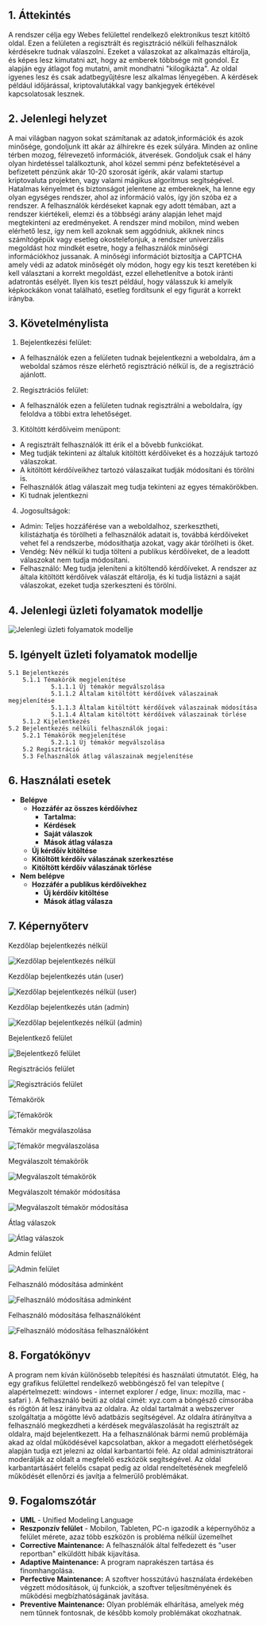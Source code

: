 ## 1. Áttekintés

A rendszer célja egy Webes felülettel rendelkező elektronikus teszt kitöltő oldal. Ezen a felületen a regisztrált és regisztráció nélküli felhasználok kérdésekre tudnak válaszolni. 
Ezeket a válaszokat az alkalmazás eltárolja, és képes lesz kimutatni azt, hogy az emberek többsége mit gondol. Ez alapján egy átlagot fog mutatni, amit mondhatni "kilogikázta".
Az oldal igyenes lesz és csak adatbegyűjtésre lesz alkalmas lényegében. A kérdések például időjárással, kriptovalutákkal vagy bankjegyek értékével kapcsolatosak lesznek.

## 2. Jelenlegi helyzet

A mai világban nagyon sokat számítanak az adatok,információk és azok minősége, gondoljunk itt akár az álhírekre és ezek súlyára.
Minden az online térben mozog, félrevezető információk, átverések. Gondoljuk csak el hány olyan hirdetéssel találkoztunk, ahol közel semmi pénz befektetésével a befizetett pénzünk akár 10-20 szorosát ígérik, akár valami startup kriptovaluta projekten, vagy valami mágikus algoritmus segítségével.
Hatalmas kényelmet és biztonságot jelentene az embereknek, ha lenne egy olyan egységes rendszer, ahol az információ valós, így jön szóba ez a rendszer.
A felhasználók kérdéseket kapnak egy adott témában, azt a rendszer kiértékeli, elemzi és a többségi arány alapján lehet majd megtekinteni az eredményeket. A rendszer mind mobilon, mind weben elérhető lesz, így nem kell azoknak sem aggódniuk, akiknek nincs számítógépük vagy esetleg okostelefonjuk, a rendszer univerzális megoldást hoz mindkét esetre, hogy a felhasználók minőségi információkhoz jussanak.
A minőségi információt biztosítja a CAPTCHA amely védi az adatok minőségét oly módon, hogy egy kis teszt keretében ki kell választani a korrekt megoldást, ezzel ellehetlenítve a botok iránti adatrontás esélyét. Ilyen kis teszt például, hogy válasszuk ki amelyik képkockákon vonat található, esetleg fordítsunk el egy figurát a korrekt irányba.

## 3. Követelménylista

1. Bejelentkezési felület:
 * A felhasználók ezen a felületen tudnak bejelentkezni a weboldalra, ám a weboldal számos része elérhető regisztráció nélkül is, de a regisztráció ajánlott.
2. Regisztrációs felület:
 * A felhasználók ezen a felületen tudnak regisztrálni a weboldalra, így feloldva a többi extra lehetőséget.
3. Kitöltött kérdőíveim menüpont:
 * A regisztrált felhasználók itt érik el a bővebb funkciókat.
 * Meg tudják tekinteni az általuk kitöltött kérdőíveket és a hozzájuk tartozó válaszokat.
 * A kitöltött kérdőíveikhez tartozó válaszaikat tudják módosítani és törölni is.
 * Felhasználók átlag válaszait meg tudja tekinteni az egyes témakörökben.
 * Ki tudnak jelentkezni
4. Jogosultságok:
 * Admin: Teljes hozzáférése van a weboldalhoz, szerkesztheti, kilistázhatja és törölheti a felhasználók adatait is, továbbá kérdőíveket vehet fel a rendszerbe, módosíthatja azokat, vagy akár törölheti is őket.
 * Vendég: Név nélkül ki tudja tölteni a publikus kérdőíveket, de a leadott válaszokat nem tudja módosítani.
 * Felhasználó: Meg tudja jeleníteni a kitöltendő kérdőíveket. A rendszer az általa kitöltött kérdőívek válaszát eltárolja, és ki tudja listázni a saját válaszokat, ezeket tudja szerkeszteni és törölni.

## 4. Jelenlegi üzleti folyamatok modellje

![Jelenlegi üzleti folyamatok modellje](../docs/Pictures/FuncSpec4.png)

## 5. Igényelt üzleti folyamatok modellje
    5.1 Bejelentkezés
        5.1.1 Témakörök megjelenítése
                5.1.1.1 Új témakör megválszolása
                5.1.1.2 Általam kitöltött kérdőívek válaszainak megjelenítése
                5.1.1.3 Általam kitöltött kérdőívek válaszainak módosítása
                5.1.1.4 Általam kitöltött kérdőívek válaszainak törlése
        5.1.2 Kijelentkezés
    5.2 Bejelentkezés nélküli felhasználók jogai:
        5.2.1 Témakörök megjelenítése
                5.2.1.1 Új témakör megválszolása
        5.2 Regisztráció
        5.3 Felhasználók átlag válaszainak megjelenítése
    
## 6. Használati esetek

- **Belépve**
  - **Hozzáfér az összes kérdőívhez**
    - **Tartalma:**
    - **Kérdések**
    - **Saját válaszok**
    - **Mások átlag válasza**
  - **Új kérdőív kitöltése**
  - **Kitöltött kérdőív válaszának szerkesztése**
  - **Kitöltött kérdőív válaszának törlése**
- **Nem belépve**
  - **Hozzáfér a publikus kérdőívekhez**
    - **Új kérdőív kitöltése**
    - **Mások átlag válasza**

## 7. Képernyőterv

Kezdőlap bejelentkezés nélkül

![Kezdőlap bejelentkezés nélkül](../docs/Pictures/indexnotlogged.PNG)

Kezdőlap bejelentkezés után (user)

![Kezdőlap bejelentkezés nélkül (user)](../docs/Pictures/userindex.PNG)

Kezdőlap bejelentkezés után (admin)

![Kezdőlap bejelentkezés nélkül (admin)](../docs/Pictures/adminindex.PNG)

Bejelentkező felület

![Bejelentkező felület](../docs/Pictures/loginpage.PNG)

Regisztrációs felület

![Regisztrációs felület](../docs/Pictures/registerpage.PNG)

Témakörök

![Témakörök](../docs/Pictures/surveylist.PNG)

Témakör megválaszolása

![Témakör megválaszolása](../docs/Pictures/surveysend.PNG)

Megválaszolt témakörök

![Megválaszolt témakörök](../docs/Pictures/completedsurveylist.PNG)

Megválaszolt témakör módosítása

![Megválaszolt témakör módosítása](../docs/Pictures/surveymodify.PNG)

Átlag válaszok

![Átlag válaszok](../docs/Pictures/surveyaverageanswers.PNG)

Admin felület

![Admin felület](../docs/Pictures/adminview.PNG)

Felhasználó módosítása adminként

![Felhasználó módosítása adminként](../docs/Pictures/modifyuserdataadmin.PNG)

Felhasználó módosítása felhasználóként

![Felhasználó módosítása felhasználóként](../docs/Pictures/modifyuserdata.PNG)

## 8. Forgatókönyv

A program nem kíván különösebb telepítési és használati útmutatót. Elég, ha egy grafikus felülettel rendelkező webböngésző fel van telepítve ( alapértelmezett: windows - internet explorer / edge, linux: mozilla, mac - safari ). A felhasználó beüti az oldal címét: xyz.com a böngésző címsorába és rögtön át lesz irányítva az oldalra. Az oldal tartalmát a webszerver szolgáltatja a mögötte lévő adatbázis segítségével. Az oldalra átírányítva a felhasználó megkezdheti a kérdések megválaszolását ha regisztrált az oldalra, majd bejelentkezett. Ha a felhasználónak bármi nemű problémája akad az oldal működésével kapcsolatban, akkor a megadott elérhetőségek alapján tudja ezt jelezni az oldal karbantartói felé. Az oldal adminisztrátorai moderálják az oldalt a megfelelő eszközök segítségével. Az oldal karbantartásáért felelős csapat pedig az oldal rendeltetésének megfelelő működését ellenőrzi és javítja a felmerülő problémákat.

## 9. Fogalomszótár

- **UML** - Unified Modeling Language
- **Reszponzív felület** - Mobilon, Tableten, PC-n igazodik a
képernyőhöz a felület mérete, azaz több eszközön is probléma nélkül
üzemelhet
- **Corrective Maintenance:** A felhasználók által felfedezett és "user reportban"
elküldött hibák kijavítása.
- **Adaptive Maintenance:** A program naprakészen tartása és finomhangolása.
- **Perfective Maintenance:** A szoftver hosszútávú használata érdekében végzett
módosítások, új funkciók, a szoftver teljesítményének és működési
megbízhatóságának javítása.
- **Preventive Maintenance:** Olyan problémák elhárítása, amelyek még nem
tűnnek fontosnak, de később komoly problémákat okozhatnak.
